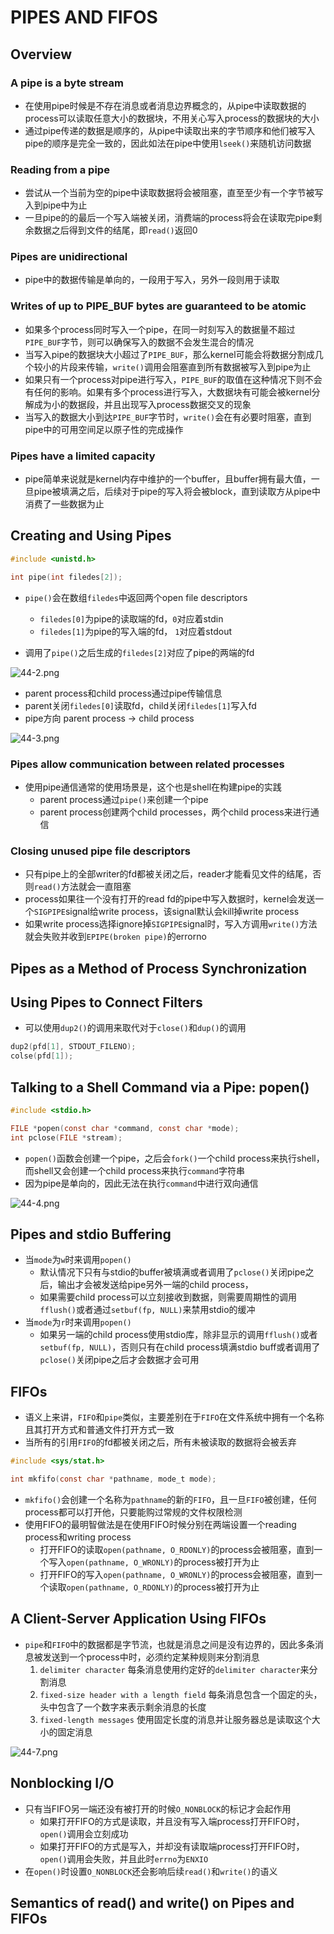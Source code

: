 # PIPES AND FIFOS

## Overview

### A pipe is a byte stream
- 在使用pipe时候是不存在消息或者消息边界概念的，从pipe中读取数据的process可以读取任意大小的数据块，不用关心写入process的数据块的大小
- 通过pipe传递的数据是顺序的，从pipe中读取出来的字节顺序和他们被写入pipe的顺序是完全一致的，因此如法在pipe中使用`lseek()`来随机访问数据

### Reading from a pipe
- 尝试从一个当前为空的pipe中读取数据将会被阻塞，直至至少有一个字节被写入到pipe中为止
- 一旦pipe的的最后一个写入端被关闭，消费端的process将会在读取完pipe剩余数据之后得到文件的结尾，即`read()`返回0

### Pipes are unidirectional
- pipe中的数据传输是单向的，一段用于写入，另外一段则用于读取

### Writes of up to PIPE_BUF bytes are guaranteed to be atomic
- 如果多个process同时写入一个pipe，在同一时刻写入的数据量不超过`PIPE_BUF`字节，则可以确保写入的数据不会发生混合的情况
- 当写入pipe的数据块大小超过了`PIPE_BUF`，那么kernel可能会将数据分割成几个较小的片段来传输，`write()`调用会阻塞直到所有数据被写入到pipe为止
- 如果只有一个process对pipe进行写入，`PIPE_BUF`的取值在这种情况下则不会有任何的影响。如果有多个process进行写入，大数据块有可能会被kernel分解成为小的数据段，并且出现写入process数据交叉的现象
- 当写入的数据大小到达`PIPE_BUF`字节时，`write()`会在有必要时阻塞，直到pipe中的可用空间足以原子性的完成操作

### Pipes have a limited capacity
- pipe简单来说就是kernel内存中维护的一个buffer，且buffer拥有最大值，一旦pipe被填满之后，后续对于pipe的写入将会被block，直到读取方从pipe中消费了一些数据为止

## Creating and Using Pipes
```c
#include <unistd.h>

int pipe(int filedes[2]);
```
- `pipe()`会在数组`filedes`中返回两个open file descriptors
  - `filedes[0]`为pipe的读取端的fd，`0`对应着stdin
  - `filedes[1]`为pipe的写入端的fd， `1`对应着stdout

- 调用了`pipe()`之后生成的`filedes[2]`对应了pipe的两端的fd

![44-2.png](./img/44-2.png)  

- parent process和child process通过pipe传输信息
- parent关闭`filedes[0]`读取fd，child关闭`filedes[1]`写入fd
- pipe方向 parent process -> child process

![44-3.png](./img/44-3.png)  

### Pipes allow communication between related processes
- 使用pipe通信通常的使用场景是，这个也是shell在构建pipe的实践
  - parent process通过`pipe()`来创建一个pipe
  - parent process创建两个child processes，两个child process来进行通信

### Closing unused pipe file descriptors
- 只有pipe上的全部writer的fd都被关闭之后，reader才能看见文件的结尾，否则`read()`方法就会一直阻塞
- process如果往一个没有打开的read fd的pipe中写入数据时，kernel会发送一个`SIGPIPE`signal给write process，该signal默认会kill掉write process
- 如果write process选择ignore掉`SIGPIPE`signal时，写入方调用`write()`方法就会失败并收到`EPIPE(broken pipe)`的errorno

## Pipes as a Method of Process Synchronization

## Using Pipes to Connect Filters
- 可以使用`dup2()`的调用来取代对于`close()`和`dup()`的调用
```c
dup2(pfd[1], STDOUT_FILENO);
colse(pfd[1]);
```

## Talking to a Shell Command via a Pipe: popen()
```c
#include <stdio.h>

FILE *popen(const char *command, const char *mode);
int pclose(FILE *stream);
```
- `popen()`函数会创建一个pipe，之后会`fork()`一个child process来执行shell，而shell又会创建一个child process来执行`command`字符串
- 因为pipe是单向的，因此无法在执行`command`中进行双向通信

![44-4.png](./img/44-4.png)

## Pipes and stdio Buffering
- 当`mode`为`w`时来调用`popen()`
  - 默认情况下只有与stdio的buffer被填满或者调用了`pclose()`关闭pipe之后，输出才会被发送给pipe另外一端的child process，
  - 如果需要child process可以立刻接收到数据，则需要周期性的调用`fflush()`或者通过`setbuf(fp, NULL)`来禁用stdio的缓冲
- 当`mode`为`r`时来调用`popen()`
  - 如果另一端的child process使用stdio库，除非显示的调用`fflush()`或者`setbuf(fp, NULL)`，否则只有在child process填满stdio buff或者调用了`pclose()`关闭pipe之后才会数据才会可用

## FIFOs
- 语义上来讲，`FIFO`和`pipe`类似，主要差别在于`FIFO`在文件系统中拥有一个名称且其打开方式和普通文件打开方式一致
- 当所有的引用`FIFO`的fd都被关闭之后，所有未被读取的数据将会被丢弃

```c
#include <sys/stat.h>

int mkfifo(const char *pathname, mode_t mode);
```

- `mkfifo()`会创建一个名称为`pathname`的新的`FIFO`，且一旦`FIFO`被创建，任何process都可以打开他，只要能购过常规的文件权限检测
- 使用FIFO的最明智做法是在使用FIFO时候分别在两端设置一个reading process和writing process
  - 打开FIFO的读取`open(pathname, O_RDONLY)`的process会被阻塞，直到一个写入`open(pathname, O_WRONLY)`的process被打开为止
  - 打开FIFO的写入`open(pathname, O_WRONLY)`的process会被阻塞，直到一个读取`open(pathname, O_RDONLY)`的process被打开为止

## A Client-Server Application Using FIFOs
- `pipe`和`FIFO`中的数据都是字节流，也就是消息之间是没有边界的，因此多条消息被发送到一个process中时，必须约定某种规则来分割消息
  1. `delimiter character` 每条消息使用约定好的`delimiter character`来分割消息
  2. `fixed-size header with a length field` 每条消息包含一个固定的头，头中包含了一个数字来表示剩余消息的长度
  3. `fixed-length messages` 使用固定长度的消息并让服务器总是读取这个大小的固定消息

![44-7.png](./img/44-7.png)

## Nonblocking I/O
- 只有当FIFO另一端还没有被打开的时候`O_NONBLOCK`的标记才会起作用
  - 如果打开FIFO的方式是读取，并且没有写入端process打开FIFO时，`open()`调用会立刻成功
  - 如果打开FIFO的方式是写入，并却没有读取端process打开FIFO时，`open()`调用会失败，并且此时`errno`为`ENXIO`
- 在`open()`时设置`O_NONBLOCK`还会影响后续`read()`和`write()`的语义

## Semantics of read() and write() on Pipes and FIFOs